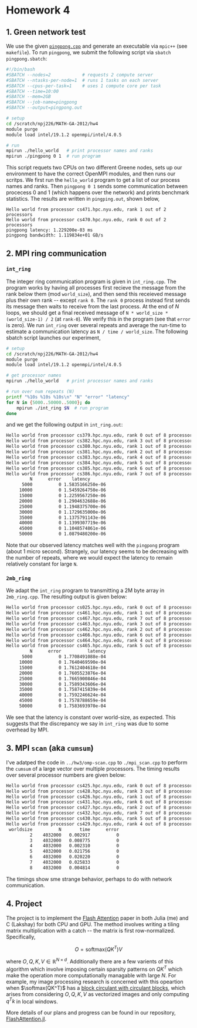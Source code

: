 # Homework 4

## 1. Green network test
We use the given [`pingpong.cpp`](https://github.com/NYU-HPC23/lecture7) and generate an executable via `mpic++` (see `makefile`). To run `pingpong`, we submit the following script via `sbatch pingpong.sbatch`:

```bash
#!/bin/bash 
#SBATCH --nodes=2            # requests 2 compute server
#SBATCH --ntasks-per-node=1  # runs 1 tasks on each server
#SBATCH --cpus-per-task=1    # uses 1 compute core per task
#SBATCH --time=10:00
#SBATCH --mem=2GB
#SBATCH --job-name=pingpong
#SBATCH --output=pingpong.out

# setup 
cd /scratch/npj226/MATH-GA-2012/hw4
module purge
module load intel/19.1.2 openmpi/intel/4.0.5 

# run
mpirun ./hello_world   # print processor names and ranks
mpirun ./pingpong 0 1  # run program
```

This script requets two CPUs on two different Greene nodes, sets up our environment to have the correct OpenMPI modules, and then runs our scritps. We first run the `hello_world` program to get a list of our process names and ranks. Then `pingpong 0 1` sends some communication between procecess 0 and 1 (which happens over the network) and prints benchmark statistics. The results are written in `pingping.out`, shown below,

```text
Hello world from processor cs471.hpc.nyu.edu, rank 1 out of 2 processors
Hello world from processor cs470.hpc.nyu.edu, rank 0 out of 2 processors
pingpong latency: 1.229200e-03 ms
pingpong bandwidth: 1.119834e+01 GB/s
```

## 2. MPI ring communication
### `int_ring`
The integer ring communication program is given in `int_ring.cpp`. The program works by 
having all processes first recieve the message from the rank below them (mod `world_size`), 
and then send this receieved message plus their own rank -- except `rank 0`. The `rank 0` process 
instead first sends its message then waits to receive from the last process. At the end of $N$ loops, 
we should get a final received message of `N * world_size * (world_size-1) / 2` (at `rank-0`). We verify this 
in the program (see that `error` is zero). We run `int_ring` over several repeats and average 
the run-time to estimate a communication latency as `N / time / world_size`. The following sbatch script 
launches our experiment,

```bash
# setup 
cd /scratch/npj226/MATH-GA-2012/hw4
module purge
module load intel/19.1.2 openmpi/intel/4.0.5 

# get processor names
mpirun ./hello_world   # print processor names and ranks

# run over num repeats (N)
printf "%10s %10s %10s\n" "N" "error" "latency"
for N in {5000..50000..5000}; do
    mpirun ./int_ring $N  # run program
done
```

and we get the following output in `int_ring.out`:

```bash
Hello world from processor cs379.hpc.nyu.edu, rank 0 out of 8 processors
Hello world from processor cs382.hpc.nyu.edu, rank 3 out of 8 processors
Hello world from processor cs380.hpc.nyu.edu, rank 1 out of 8 processors
Hello world from processor cs381.hpc.nyu.edu, rank 2 out of 8 processors
Hello world from processor cs383.hpc.nyu.edu, rank 4 out of 8 processors
Hello world from processor cs384.hpc.nyu.edu, rank 5 out of 8 processors
Hello world from processor cs385.hpc.nyu.edu, rank 6 out of 8 processors
Hello world from processor cs386.hpc.nyu.edu, rank 7 out of 8 processors
         N      error    latency
      5000          0 1.5835166250e-06
     10000          0 1.5459264750e-06
     15000          0 1.2259567250e-06
     20000          0 1.2904632688e-06
     25000          0 1.1948375700e-06
     30000          0 1.1729635000e-06
     35000          0 1.1375791143e-06
     40000          0 1.1399307719e-06
     45000          0 1.1048574861e-06
     50000          0 1.0879480200e-06
```

Note that our observed latency matches well with the `pingpong` program (about 1 micro second).
Strangely, our latency seems to be decreasing with the number of repeats, where 
we would expect the latency to remain relatively constant for large `N`.

### `2mb_ring`
We adapt the `int_ring` program to transmitting a 2M byte array in `2mb_ring.cpp`.
The resulting output is given below:
```bash
Hello world from processor cs025.hpc.nyu.edu, rank 0 out of 8 processors
Hello world from processor cs461.hpc.nyu.edu, rank 1 out of 8 processors
Hello world from processor cs467.hpc.nyu.edu, rank 7 out of 8 processors
Hello world from processor cs463.hpc.nyu.edu, rank 3 out of 8 processors
Hello world from processor cs462.hpc.nyu.edu, rank 2 out of 8 processors
Hello world from processor cs466.hpc.nyu.edu, rank 6 out of 8 processors
Hello world from processor cs464.hpc.nyu.edu, rank 4 out of 8 processors
Hello world from processor cs465.hpc.nyu.edu, rank 5 out of 8 processors
         N      error          latency
      5000          0 1.7708491088e-04
     10000          0 1.7640469590e-04
     15000          0 1.7612404618e-04
     20000          0 1.7605523876e-04
     25000          0 1.7665900846e-04
     30000          0 1.7589343606e-04
     35000          0 1.7587415839e-04
     40000          0 1.7592246624e-04
     45000          0 1.7578788659e-04
     50000          0 1.7583693970e-04
```
We see that the latency is constant over world-size, as expected.
This suggests that the discrepancy we say in `int_ring` was due to 
some overhead by MPI.


## 3. MPI `scan` (aka `cumsum`)
I've adatped the code in `../hw3/omp-scan.cpp` to `./mpi_scan.cpp` to 
perform the `cumsum` of a large vector over multiple processors.
The timing results over several processor numbers are given below:
```bash
Hello world from processor cs425.hpc.nyu.edu, rank 0 out of 8 processors
Hello world from processor cs428.hpc.nyu.edu, rank 3 out of 8 processors
Hello world from processor cs426.hpc.nyu.edu, rank 1 out of 8 processors
Hello world from processor cs431.hpc.nyu.edu, rank 6 out of 8 processors
Hello world from processor cs427.hpc.nyu.edu, rank 2 out of 8 processors
Hello world from processor cs432.hpc.nyu.edu, rank 7 out of 8 processors
Hello world from processor cs430.hpc.nyu.edu, rank 5 out of 8 processors
Hello world from processor cs429.hpc.nyu.edu, rank 4 out of 8 processors
 worldsize          N       time      error
         2    4032000   0.002917          0
         3    4032000   0.008775          0
         4    4032000   0.002310          0
         5    4032000   0.021756          0
         6    4032000   0.020220          0
         7    4032000   0.025833          0
         8    4032000   0.004814          0
```
The timings show sme strange behavior, perhaps to do with network communication.

## 4. Project 
The project is to implement the [Flash
Attention](https://github.com/HazyResearch/flash-attention) paper in both Julia
(me) and C (Lakshay) for both CPU and GPU. The method involves writing a tiling
matrix multiplication with a catch -- the matrix is first row-normalized.
Specifically,

$$ O = \mathrm{softmax}(QK^T)V $$

where $O, Q, K, V \in \mathbb{R}^{N \times d}$. Additionally there are a few
varients of this algorithm which involve imposing certain sparsity patterns on
$QK^T$ which make the operation more computationally managable with large $N$.
For example, my image processing research is concerned with this opeartion when
$\softmax(QK^T)$ has a [block circulant with circulant
blocks](https://stackoverflow.com/questions/17007587/diagonalization-of-block-circulant-matrix-with-circulant-blocks),
which arises from considering $O, Q, K, V$ as vectorized images and only
computing $q^Tk$ in local windows.

More details of our plans and progress can be found in our repository, [FlashAttention.jl](https://github.com/nikopj/FlashAttention.jl).

